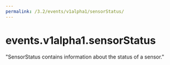 ```yaml
---
permalink: /3.2/events/v1alpha1/sensorStatus/
---
```


# events.v1alpha1.sensorStatus

"SensorStatus contains information about the status of a sensor."